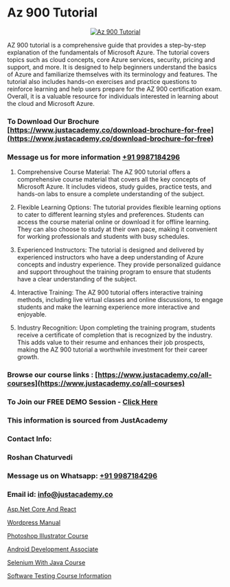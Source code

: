 # Az 900 Tutorial

<p align="center">
  <a href="https://justacademy.co/course-detail/microsoft-azure-training">
    <img src="https://justacademy.co/storage2/course_image/1708336833_course_image.png" alt="Az 900 Tutorial">
  </a>
</p>


AZ 900 tutorial is a comprehensive guide that provides a step-by-step explanation of the fundamentals of Microsoft Azure. The tutorial covers topics such as cloud concepts, core Azure services, security, pricing and support, and more. It is designed to help beginners understand the basics of Azure and familiarize themselves with its terminology and features. The tutorial also includes hands-on exercises and practice questions to reinforce learning and help users prepare for the AZ 900 certification exam. Overall, it is a valuable resource for individuals interested in learning about the cloud and Microsoft Azure.
### To Download Our Brochure [https://www.justacademy.co/download-brochure-for-free](https://www.justacademy.co/download-brochure-for-free)
### Message us for more information [+91 9987184296](https://api.whatsapp.com/send?phone=919987184296)
1) Comprehensive Course Material: The AZ 900 tutorial offers a comprehensive course material that covers all the key concepts of Microsoft Azure. It includes videos, study guides, practice tests, and hands-on labs to ensure a complete understanding of the subject.

2) Flexible Learning Options: The tutorial provides flexible learning options to cater to different learning styles and preferences. Students can access the course material online or download it for offline learning. They can also choose to study at their own pace, making it convenient for working professionals and students with busy schedules.

3) Experienced Instructors: The tutorial is designed and delivered by experienced instructors who have a deep understanding of Azure concepts and industry experience. They provide personalized guidance and support throughout the training program to ensure that students have a clear understanding of the subject.

4) Interactive Training: The AZ 900 tutorial offers interactive training methods, including live virtual classes and online discussions, to engage students and make the learning experience more interactive and enjoyable.

5) Industry Recognition: Upon completing the training program, students receive a certificate of completion that is recognized by the industry. This adds value to their resume and enhances their job prospects, making the AZ 900 tutorial a worthwhile investment for their career growth.

### Browse our course links : [https://www.justacademy.co/all-courses](https://www.justacademy.co/all-courses) 
### To Join our FREE DEMO Session - [Click Here](https://www.justacademy.co/register-for-course-demo)


### This information is sourced from JustAcademy
### Contact Info:
### Roshan Chaturvedi
### Message us on Whatsapp: [+91 9987184296](https://api.whatsapp.com/send?phone=919987184296)
### Email id: [info@justacademy.co](mailto:info@justacademy.co)
                
[Asp.Net Core And React](https://www.linkedin.com/pulse/aspnet-core-react-justacademy-cupertino-ugkkc?trackingId=Hxz2JomrVFFG2Kh1th%2BxHw%3D%3D&lipi=urn%3Ali%3Apage%3Ad_flagship3_company_admin%3BgBhGnALRQwW8mE6l8mJTTg%3D%3D)

[Wordpress Manual](https://www.linkedin.com/pulse/wordpress-manual-justacademy-pune-rgzwc/)

[Photoshop Illustrator Course](https://medium.com/@mistersumit961/photoshop-illustrator-course-3cf8533cd215)

[Android Development Associate](https://medium.com/@pzade254/android-development-associate-2d7cddb635ec)

[Selenium With Java Course](https://justacademyin.github.io/justacademy/selenium-with-java-course)

[Software Testing Course Information](https://justacademyin.github.io/justacademy/software-testing-course-information)

